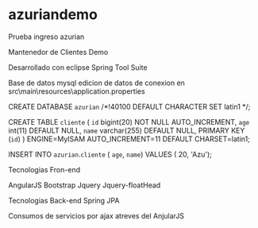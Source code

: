 # azuriandemo
Prueba ingreso azurian

Mantenedor de Clientes Demo

Desarrollado con eclipse Spring Tool Suite

Base de datos mysql
edicion de datos de conexion en src\main\resources\application.properties

CREATE DATABASE `azurian` /*!40100 DEFAULT CHARACTER SET latin1 */;

CREATE TABLE `cliente` (
  `id` bigint(20) NOT NULL AUTO_INCREMENT,
  `age` int(11) DEFAULT NULL,
  `name` varchar(255) DEFAULT NULL,
  PRIMARY KEY (`id`)
) ENGINE=MyISAM AUTO_INCREMENT=11 DEFAULT CHARSET=latin1;

INSERT INTO `azurian`.`cliente` ( `age`, `name`) VALUES ( 20, 'Azu');

Tecnologias Fron-end

AngularJS
Bootstrap
Jquery
Jquery-floatHead


Tecnologias Back-end
Spring
JPA

Consumos de servicios por ajax atreves del AnjularJS

